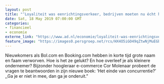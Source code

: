 ```yaml
---
layout: post
title: "‘Loyaliteit was eenrichtingsverkeer, bedrijven moeten nu écht hun best doen’"
date: Sat, 18 May 2019 07:00:00 GMT
categories: 
- financieel 
- economie 
externe_link: "https://www.ad.nl/economie/loyaliteit-was-eenrichtingsverkeer-bedrijven-moeten-nu-echt-hun-best-doen~ada6384c/"
feature_image: "https://images0.persgroep.net/rcs/HX4O5iGO49qZtwNjMuEGb-Fkb2s/diocontent/137654081/_fitwidth/400/?appId=21791a8992982cd8da851550a453bd7f&quality=0.7"
---
```


Nieuwkomers als Bol.com en Booking.com hebben in korte tijd grote naam en faam verworven. Hoe is het ze gelukt? En hoe overleef je als kleinere ondernemer? Bijzonder hoogleraar e-commerce Cor Molenaar probeert de vragen te beantwoorden in zijn nieuwe boek: ‘Het einde van concurrentie?’ ,,Ga je er niet in mee, dan ga je onderuit.”
